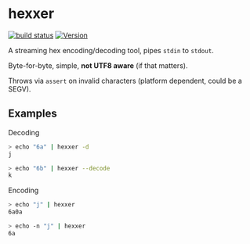 # hexxer

[![build status](https://travis-ci.org/dcousens/hexxer.svg?branch=master)](http://travis-ci.org/dcousens/hexxer)
[![Version](https://img.shields.io/npm/v/hexxer.svg)](https://www.npmjs.org/package/hexxer)

A streaming hex encoding/decoding tool,  pipes `stdin` to `stdout`.

Byte-for-byte, simple, **not UTF8 aware** (if that matters).

Throws via `assert` on invalid characters (platform dependent, could be a SEGV).


## Examples

Decoding
``` bash
> echo "6a" | hexxer -d
j

> echo "6b" | hexxer --decode
k
```

Encoding
``` bash
> echo "j" | hexxer
6a0a

> echo -n "j" | hexxer
6a
```
